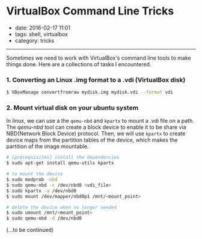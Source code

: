 # VirtualBox Command Line Tricks

- date: 2016-02-17 11:01
- tags: shell, virtualbox
- category: tricks

----------------------------

Sometimes we need to work with VirtualBox's command line tools to make things done. Here are a collections of tasks I encountered.

### 1. Converting an Linux .img format to a .vdi (VirtualBox disk)

```bash
$ VBoxManage convertfromraw mydisk.img mydisk.vdi --format vdi
```

### 2. Mount virtual disk on your ubuntu system

In linux, we can use a the ```qemu-nbd``` and ```kpartx``` to mount a .vdi file on a path. The *qemu-nbd* tool can create a block device to enable it to be share via NBD(Network Block Device) protocol. Then, we will use ```kpartx``` to create device maps from the partition tables of the device, which makes the partition of the image mountable.

```bash
# (prerequisites] install the dependencies
$ sudo apt-get install qemu-utils kpartx

# to mount the device
$ sudo modprob -nbd
$ sudo qemu-nbd -c /dev/nbd0 <vdi_file>
$ sudo kpartx -a /dev/nbd0
$ sudo mount /dev/mapper/nbd0p1 /mnt/<mount_point>

# delete the device when no longer needed
$ sudo umount /mnt/<mount_point>
$ sudo qemu-nbd -d /dev/nbd0


```


(...to be continued)
